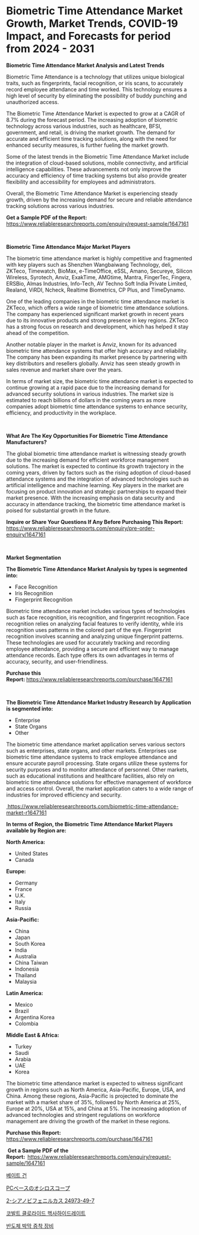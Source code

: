 <p><h1>Biometric Time Attendance Market Growth, Market Trends, COVID-19 Impact, and Forecasts for period from 2024 - 2031</h1></p><p><strong>Biometric Time Attendance Market Analysis and Latest Trends</strong></p>
<p><p>Biometric Time Attendance is a technology that utilizes unique biological traits, such as fingerprints, facial recognition, or iris scans, to accurately record employee attendance and time worked. This technology ensures a high level of security by eliminating the possibility of buddy punching and unauthorized access.</p><p>The Biometric Time Attendance Market is expected to grow at a CAGR of 8.7% during the forecast period. The increasing adoption of biometric technology across various industries, such as healthcare, BFSI, government, and retail, is driving the market growth. The demand for accurate and efficient time tracking solutions, along with the need for enhanced security measures, is further fueling the market growth.</p><p>Some of the latest trends in the Biometric Time Attendance Market include the integration of cloud-based solutions, mobile connectivity, and artificial intelligence capabilities. These advancements not only improve the accuracy and efficiency of time tracking systems but also provide greater flexibility and accessibility for employees and administrators.</p><p>Overall, the Biometric Time Attendance Market is experiencing steady growth, driven by the increasing demand for secure and reliable attendance tracking solutions across various industries.</p></p>
<p><strong>Get a Sample PDF of the Report:&nbsp;</strong> <a href="https://www.reliableresearchreports.com/enquiry/request-sample/1647161">https://www.reliableresearchreports.com/enquiry/request-sample/1647161</a></p>
<p>&nbsp;</p>
<p><strong>Biometric Time Attendance Major Market Players</strong></p>
<p><p>The biometric time attendance market is highly competitive and fragmented with key players such as Shenzhen Wangbaiwang Technology, deli, ZKTeco, Timewatch, BioMax, e-TimeOffice, eSSL, Amano, Secureye, Silicon Wireless, Syrotech, Anviz, ExakTime, AMGtime, Mantra, FingerTec, Fingera, ERSBio, Almas Industries, Info-Tech, AV Techno Soft India Private Limited, Realand, ViRDI, Ncheck, Realtime Biometrics, CP Plus, and TimeDynamo.</p><p>One of the leading companies in the biometric time attendance market is ZKTeco, which offers a wide range of biometric time attendance solutions. The company has experienced significant market growth in recent years due to its innovative products and strong presence in key regions. ZKTeco has a strong focus on research and development, which has helped it stay ahead of the competition.</p><p>Another notable player in the market is Anviz, known for its advanced biometric time attendance systems that offer high accuracy and reliability. The company has been expanding its market presence by partnering with key distributors and resellers globally. Anviz has seen steady growth in sales revenue and market share over the years.</p><p>In terms of market size, the biometric time attendance market is expected to continue growing at a rapid pace due to the increasing demand for advanced security solutions in various industries. The market size is estimated to reach billions of dollars in the coming years as more companies adopt biometric time attendance systems to enhance security, efficiency, and productivity in the workplace.</p></p>
<p>&nbsp;</p>
<p><strong>What Are The Key Opportunities For Biometric Time Attendance Manufacturers?</strong></p>
<p><p>The global biometric time attendance market is witnessing steady growth due to the increasing demand for efficient workforce management solutions. The market is expected to continue its growth trajectory in the coming years, driven by factors such as the rising adoption of cloud-based attendance systems and the integration of advanced technologies such as artificial intelligence and machine learning. Key players in the market are focusing on product innovation and strategic partnerships to expand their market presence. With the increasing emphasis on data security and accuracy in attendance tracking, the biometric time attendance market is poised for substantial growth in the future.</p></p>
<p><strong>Inquire or Share Your Questions If Any Before Purchasing This Report:</strong> <a href="https://www.reliableresearchreports.com/enquiry/pre-order-enquiry/1647161">https://www.reliableresearchreports.com/enquiry/pre-order-enquiry/1647161</a></p>
<p>&nbsp;</p>
<p><strong>Market Segmentation</strong></p>
<p><strong>The Biometric Time Attendance Market Analysis by types is segmented into:</strong></p>
<p><ul><li>Face Recognition</li><li>Iris Recognition</li><li>Fingerprint Recognition</li></ul></p>
<p><p>Biometric time attendance market includes various types of technologies such as face recognition, iris recognition, and fingerprint recognition. Face recognition relies on analyzing facial features to verify identity, while iris recognition uses patterns in the colored part of the eye. Fingerprint recognition involves scanning and analyzing unique fingerprint patterns. These technologies are used for accurately tracking and recording employee attendance, providing a secure and efficient way to manage attendance records. Each type offers its own advantages in terms of accuracy, security, and user-friendliness.</p></p>
<p><strong>Purchase this Report:&nbsp;</strong><a href="https://www.reliableresearchreports.com/purchase/1647161">https://www.reliableresearchreports.com/purchase/1647161</a></p>
<p>&nbsp;</p>
<p><strong>The Biometric Time Attendance Market Industry Research by Application is segmented into:</strong></p>
<p><ul><li>Enterprise</li><li>State Organs</li><li>Other</li></ul></p>
<p><p>The biometric time attendance market application serves various sectors such as enterprises, state organs, and other markets. Enterprises use biometric time attendance systems to track employee attendance and ensure accurate payroll processing. State organs utilize these systems for security purposes and to monitor attendance of personnel. Other markets, such as educational institutions and healthcare facilities, also rely on biometric time attendance solutions for effective management of workforce and access control. Overall, the market application caters to a wide range of industries for improved efficiency and security.</p></p>
<p><a href="https://www.reliableresearchreports.com/biometric-time-attendance-market-r1647161">&nbsp;https://www.reliableresearchreports.com/biometric-time-attendance-market-r1647161</a></p>
<p><strong>In terms of Region, the Biometric Time Attendance Market Players available by Region are:</strong></p>
<p>
    <p> <strong> North America: </strong>
        <ul>
            <li>United States</li>
            <li>Canada</li>
        </ul>
        </p> 
    <p> <strong> Europe: </strong>
        <ul>
            <li>Germany</li>
            <li>France</li>
            <li>U.K.</li>
            <li>Italy</li>
            <li>Russia</li>
        </ul>
        </p> 
    <p> <strong> Asia-Pacific: </strong>
        <ul>
            <li>China</li>
            <li>Japan</li>
            <li>South Korea</li>
            <li>India</li>
            <li>Australia</li>
            <li>China Taiwan</li>
            <li>Indonesia</li>
            <li>Thailand</li>
            <li>Malaysia</li>
        </ul>
        </p> 
    <p> <strong> Latin America: </strong>
        <ul>
            <li>Mexico</li>
            <li>Brazil</li>
            <li>Argentina Korea</li>
            <li>Colombia</li>
        </ul>
        </p> 
    <p> <strong> Middle East & Africa: </strong>
        <ul>
            <li>Turkey</li>
            <li>Saudi</li>
            <li>Arabia</li>
            <li>UAE</li>
            <li>Korea</li>
        </ul>
    </p>
    </p>
<p><p>The biometric time attendance market is expected to witness significant growth in regions such as North America, Asia-Pacific, Europe, USA, and China. Among these regions, Asia-Pacific is projected to dominate the market with a market share of 35%, followed by North America at 25%, Europe at 20%, USA at 15%, and China at 5%. The increasing adoption of advanced technologies and stringent regulations on workforce management are driving the growth of the market in these regions.</p></p>
<p><strong>Purchase this Report: </strong><a href="https://www.reliableresearchreports.com/purchase/1647161">https://www.reliableresearchreports.com/purchase/1647161</a></p>
<p>&nbsp;<strong>Get a Sample PDF of the Report:&nbsp;&nbsp;</strong><a href="https://www.reliableresearchreports.com/enquiry/request-sample/1647161">https://www.reliableresearchreports.com/enquiry/request-sample/1647161</a></p>
<p><strong></strong></p>
<p><p><a href="https://medium.com/@elod.85/%EA%B8%80%EB%A1%9C%EB%B2%8C-%EB%AF%B8%EB%81%BC-%EC%B4%9D-%EC%8B%9C%EC%9E%A5-%EA%B7%9C%EB%AA%A8%EB%8A%94-2024%EB%85%84%EB%B6%80%ED%84%B0-2031%EB%85%84%EA%B9%8C%EC%A7%80-%EC%9D%98-%EC%97%B0%ED%8F%89%EA%B7%A0-%EC%84%B1%EC%9E%A5%EB%A5%A0-cagr-%EC%9D%84-%EA%B8%B0%EB%8C%80%ED%95%98%EA%B3%A0-%EC%9E%88%EC%8A%B5%EB%8B%88%EB%8B%A4-%ED%95%B4%EB%8B%B9-%EC%82%B0%EC%97%85-%EC%A0%84%EB%A7%9D%EC%97%90-%EB%94%B0%EB%A5%B4%EB%A9%B4-d3257bf06f42">베이트 건</a></p><p><a href="https://medium.com/@bl2501989/pc%E3%83%99%E3%83%BC%E3%82%B9%E3%81%AE%E3%82%AA%E3%82%B7%E3%83%AD%E3%82%B9%E3%82%B3%E3%83%BC%E3%83%97%E5%B8%82%E5%A0%B4%E3%81%AB%E6%B7%B1%E3%81%8F%E5%85%A5%E3%82%8A%E8%BE%BC%E3%82%80-%E3%81%9D%E3%81%AE%E3%83%88%E3%83%AC%E3%83%B3%E3%83%89-%E5%B8%82%E5%A0%B4%E3%82%BB%E3%82%B0%E3%83%A1%E3%83%B3%E3%83%86%E3%83%BC%E3%82%B7%E3%83%A7%E3%83%B3-%E7%AB%B6%E4%BA%89%E5%88%86%E6%9E%90-657e9412f39d">PCベースのオシロスコープ</a></p><p><a href="https://github.com/xnljig2898992/Market-Research-Report-List-2/blob/main/8441982143070.md">2-シアノビフェニルカス 24973-49-7</a></p><p><a href="https://medium.com/@dayanarunolfsdottir/2024%EB%85%84%EB%B6%80%ED%84%B0-2031%EB%85%84%EA%B9%8C%EC%A7%80%EC%9D%98-%EC%BD%94%EB%B0%9C%ED%8A%B8-%EC%97%BC%ED%99%94%EB%AC%BC-%EC%9C%A1%EC%88%98%ED%99%94%EB%AC%BC-%EC%8B%9C%EC%9E%A5-%EC%8B%A0%ED%9D%A5-%ED%8A%B8%EB%A0%8C%EB%93%9C%EC%99%80-%EB%AF%B8%EB%9E%98-%EC%A0%84%EB%A7%9D-1b8beec79922">코발트 클로라이드 헥사하이드레이트</a></p><p><a href="https://github.com/darrellockm3ytan895656/Market-Research-Report-List-2/blob/main/2874809150816.md">반도체 박막 증착 장비</a></p></p>